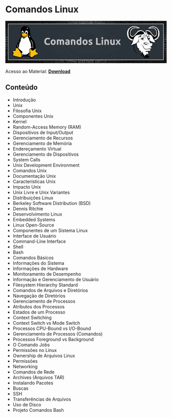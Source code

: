 # Comandos Linux

![img](https://raw.githubusercontent.com/the-akira/CC33Z/master/Imagens/ComandosLinux.png)

Acesso ao Material: **[Download](https://github.com/the-akira/CC33Z/raw/master/Cursos/Comandos%20Linux/ComandosLinux.pdf)**

## Conteúdo

- Introdução
- Unix
- Filosofia Unix
- Componentes Unix
- Kernel
- Random-Access Memory (RAM)
- Dispositivos de Input/Output
- Gerenciamento de Recursos
- Gerenciamento de Memória
- Endereçamento Virtual
- Gerenciamento de Dispositivos
- System Calls
- Unix Development Environment
- Comandos Unix
- Documentação Unix
- Características Unix
- Impacto Unix
- Unix Livre e Unix Variantes
- Distribuições Linux
- Berkeley Software Distribution (BSD)
- Dennis Ritchie
- Desenvolvimento Linux
- Embedded Systems
- Linux Open-Source
- Componentes de um Sistema Linux
- Interface de Usuário
- Command-Line Interface
- Shell
- Bash
- Comandos Básicos
- Informações do Sistema
- Informações de Hardware
- Monitoramento de Desempenho
- Informação e Gerenciamento de Usuário
- Filesystem Hierarchy Standard
- Comandos de Arquivos e Diretórios
- Navegação de Diretórios
- Gerenciamento de Processos
- Atributos dos Processos
- Estados de um Processo
- Context Switching
- Context Switch vs Mode Switch
- Processos CPU-Bound vs I/O-Bound
- Gerenciamento de Processos (Comandos)
- Processos Foreground vs Background
- O Comando Jobs
- Permissões no Linux
- Ownership de Arquivos Linux
- Permissões
- Networking
- Comandos de Rede
- Archives (Arquivos TAR)
- Instalando Pacotes
- Buscas
- SSH
- Transferências de Arquivos
- Uso de Disco
- Projeto Comandos Bash

